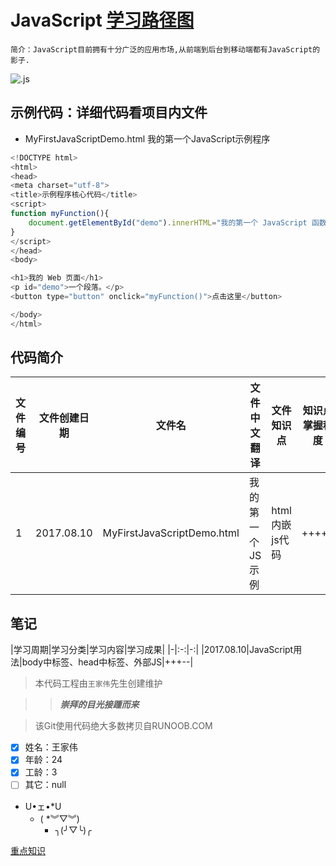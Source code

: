 # JavaScript [学习路径图](http://www.runoob.com/js/js-tutorial.html)

	简介：JavaScript目前拥有十分广泛的应用市场,从前端到后台到移动端都有JavaScript的影子.

![.js](https://timgsa.baidu.com/timg?image&quality=80&size=b9999_10000&sec=1502362556655&di=75e8e85c7a65c2ab4c0c449788678409&imgtype=0&src=http%3A%2F%2Fs5.51cto.com%2Fwyfs02%2FM02%2F8C%2FC0%2FwKioL1h3KO2wDLl_AADTxc8C9A8345.jpg "JS炫酷logo")


## 示例代码：详细代码看项目内文件
* MyFirstJavaScriptDemo.html 我的第一个JavaScript示例程序<!DOCTYPE html>
```JavaScript
<!DOCTYPE html>
<html>
<head>
<meta charset="utf-8"> 
<title>示例程序核心代码</title> 
<script>
function myFunction(){
	document.getElementById("demo").innerHTML="我的第一个 JavaScript 函数";
}
</script>
</head>
<body>

<h1>我的 Web 页面</h1>
<p id="demo">一个段落。</p>
<button type="button" onclick="myFunction()">点击这里</button>

</body>
</html>
```

## 代码简介
|文件编号|文件创建日期|文件名|文件中文翻译|文件知识点|知识点掌握程度|
|---|---|---|---|---|----|
|1|2017.08.10|MyFirstJavaScriptDemo.html|我的第一个JS示例|html内嵌js代码|+++++|

## 笔记
|学习周期|学习分类|学习内容|学习成果|
|-|:-:|-:|
|2017.08.10|JavaScript用法|body中标签、head中标签、外部JS|+++--|
 
> 本代码工程由`王家伟`先生创建维护

>> ***崇拜的目光接踵而来***

> 该Git使用代码绝大多数拷贝自RUNOOB.COM

- [x] 姓名：王家伟
- [x] 年龄：24 
- [x] 工龄：3
- [ ] 其它：null

* U•ェ•*U
	* ( *︾▽︾)
		* ╮(╯▽╰)╭

[重点知识](#基础知识部分)
